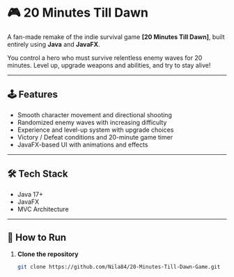 # 🎮 20 Minutes Till Dawn

A fan-made remake of the indie survival game **[20 Minutes Till Dawn]**, built entirely using **Java** and **JavaFX**.

You control a hero who must survive relentless enemy waves for 20 minutes. Level up, upgrade weapons and abilities, and try to stay alive!

---

## 🕹️ Features

- Smooth character movement and directional shooting  
- Randomized enemy waves with increasing difficulty  
- Experience and level-up system with upgrade choices  
- Victory / Defeat conditions and 20-minute game timer  
- JavaFX-based UI with animations and effects

---

## 🛠️ Tech Stack

- Java 17+  
- JavaFX   
- MVC Architecture

---

## 🚀 How to Run

1. **Clone the repository**
   ```bash
   git clone https://github.com/Nila84/20-Minutes-Till-Dawn-Game.git
